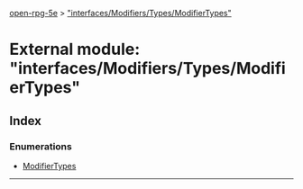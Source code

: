 [open-rpg-5e](../README.md) > ["interfaces/Modifiers/Types/ModifierTypes"](../modules/_interfaces_modifiers_types_modifiertypes_.md)

# External module: "interfaces/Modifiers/Types/ModifierTypes"

## Index

### Enumerations

* [ModifierTypes](../enums/_interfaces_modifiers_types_modifiertypes_.modifiertypes.md)

---

